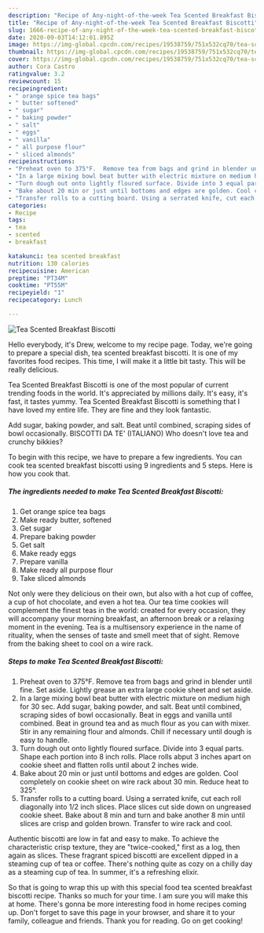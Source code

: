 ```yaml
---
description: "Recipe of Any-night-of-the-week Tea Scented Breakfast Biscotti"
title: "Recipe of Any-night-of-the-week Tea Scented Breakfast Biscotti"
slug: 1666-recipe-of-any-night-of-the-week-tea-scented-breakfast-biscotti
date: 2020-09-03T14:12:01.895Z
image: https://img-global.cpcdn.com/recipes/19538759/751x532cq70/tea-scented-breakfast-biscotti-recipe-main-photo.jpg
thumbnail: https://img-global.cpcdn.com/recipes/19538759/751x532cq70/tea-scented-breakfast-biscotti-recipe-main-photo.jpg
cover: https://img-global.cpcdn.com/recipes/19538759/751x532cq70/tea-scented-breakfast-biscotti-recipe-main-photo.jpg
author: Cora Castro
ratingvalue: 3.2
reviewcount: 15
recipeingredient:
- " orange spice tea bags"
- " butter softened"
- " sugar"
- " baking powder"
- " salt"
- " eggs"
- " vanilla"
- " all purpose flour"
- " sliced almonds"
recipeinstructions:
- "Preheat oven to 375°F.  Remove tea from bags and grind in blender until fine.  Set aside. Lightly grease an extra large cookie sheet and set aside."
- "In a large mixing bowl beat butter with electric mixture on medium high for 30 sec.  Add sugar, baking powder, and salt.  Beat until combined, scraping sides of bowl occasionally.  Beat in eggs and vanilla until combined.  Beat in ground tea and as much flour as you can with mixer. Stir in any remaining flour and almonds. Chill if necessary until dough is easy to handle."
- "Turn dough out onto lightly floured surface. Divide into 3 equal parts. Shape each portion into 8 inch rolls. Place rolls abput 3 inches apart on cookie sheet and flatten rolls until about 2 inches wide."
- "Bake about 20 min or just until bottoms and edges are golden. Cool completely on cookie sheet on wire rack about 30 min. Reduce heat to 325°."
- "Transfer rolls to a cutting board. Using a serrated knife, cut each roll diagonally into 1/2 inch slices. Place slices cut side down on ungreased cookie sheet. Bake about 8 min and turn and bake another 8 min until slices are crisp and golden brown. Transfer to wire rack and cool."
categories:
- Recipe
tags:
- tea
- scented
- breakfast

katakunci: tea scented breakfast 
nutrition: 130 calories
recipecuisine: American
preptime: "PT34M"
cooktime: "PT55M"
recipeyield: "1"
recipecategory: Lunch

---
```



![Tea Scented Breakfast Biscotti](https://img-global.cpcdn.com/recipes/19538759/751x532cq70/tea-scented-breakfast-biscotti-recipe-main-photo.jpg)

Hello everybody, it's Drew, welcome to my recipe page. Today, we're going to prepare a special dish, tea scented breakfast biscotti. It is one of my favorites food recipes. This time, I will make it a little bit tasty. This will be really delicious.

Tea Scented Breakfast Biscotti is one of the most popular of current trending foods in the world. It's appreciated by millions daily. It's easy, it's fast, it tastes yummy. Tea Scented Breakfast Biscotti is something that I have loved my entire life. They are fine and they look fantastic.

Add sugar, baking powder, and salt. Beat until combined, scraping sides of bowl occasionally. BISCOTTI DA TE&#39; (ITALIANO) Who doesn&#39;t love tea and crunchy bikkies?


To begin with this recipe, we have to prepare a few ingredients. You can cook tea scented breakfast biscotti using 9 ingredients and 5 steps. Here is how you cook that.

<!--inarticleads1-->

##### The ingredients needed to make Tea Scented Breakfast Biscotti:

1. Get  orange spice tea bags
1. Make ready  butter, softened
1. Get  sugar
1. Prepare  baking powder
1. Get  salt
1. Make ready  eggs
1. Prepare  vanilla
1. Make ready  all purpose flour
1. Take  sliced almonds


Not only were they delicious on their own, but also with a hot cup of coffee, a cup of hot chocolate, and even a hot tea. Our tea time cookies will complement the finest teas in the world: created for every occasion, they will accompany your morning breakfast, an afternoon break or a relaxing moment in the evening. Tea is a multisensory experience in the name of rituality, when the senses of taste and smell meet that of sight. Remove from the baking sheet to cool on a wire rack. 

<!--inarticleads2-->

##### Steps to make Tea Scented Breakfast Biscotti:

1. Preheat oven to 375°F.  Remove tea from bags and grind in blender until fine.  Set aside. Lightly grease an extra large cookie sheet and set aside.
1. In a large mixing bowl beat butter with electric mixture on medium high for 30 sec.  Add sugar, baking powder, and salt.  Beat until combined, scraping sides of bowl occasionally.  Beat in eggs and vanilla until combined.  Beat in ground tea and as much flour as you can with mixer. Stir in any remaining flour and almonds. Chill if necessary until dough is easy to handle.
1. Turn dough out onto lightly floured surface. Divide into 3 equal parts. Shape each portion into 8 inch rolls. Place rolls abput 3 inches apart on cookie sheet and flatten rolls until about 2 inches wide.
1. Bake about 20 min or just until bottoms and edges are golden. Cool completely on cookie sheet on wire rack about 30 min. Reduce heat to 325°.
1. Transfer rolls to a cutting board. Using a serrated knife, cut each roll diagonally into 1/2 inch slices. Place slices cut side down on ungreased cookie sheet. Bake about 8 min and turn and bake another 8 min until slices are crisp and golden brown. Transfer to wire rack and cool.


Authentic biscotti are low in fat and easy to make. To achieve the characteristic crisp texture, they are &#34;twice-cooked,&#34; first as a log, then again as slices. These fragrant spiced biscotti are excellent dipped in a steaming cup of tea or coffee. There&#39;s nothing quite as cozy on a chilly day as a steaming cup of tea. In summer, it&#39;s a refreshing elixir. 

So that is going to wrap this up with this special food tea scented breakfast biscotti recipe. Thanks so much for your time. I am sure you will make this at home. There's gonna be more interesting food in home recipes coming up. Don't forget to save this page in your browser, and share it to your family, colleague and friends. Thank you for reading. Go on get cooking!
